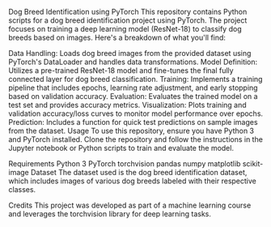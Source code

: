 Dog Breed Identification using PyTorch
This repository contains Python scripts for a dog breed identification project using PyTorch. The project focuses on training a deep learning model (ResNet-18) to classify dog breeds based on images. Here's a breakdown of what you'll find:

Data Handling: Loads dog breed images from the provided dataset using PyTorch's DataLoader and handles data transformations.
Model Definition: Utilizes a pre-trained ResNet-18 model and fine-tunes the final fully connected layer for dog breed classification.
Training: Implements a training pipeline that includes epochs, learning rate adjustment, and early stopping based on validation accuracy.
Evaluation: Evaluates the trained model on a test set and provides accuracy metrics.
Visualization: Plots training and validation accuracy/loss curves to monitor model performance over epochs.
Prediction: Includes a function for quick test predictions on sample images from the dataset.
Usage
To use this repository, ensure you have Python 3 and PyTorch installed. Clone the repository and follow the instructions in the Jupyter notebook or Python scripts to train and evaluate the model.

Requirements
Python 3
PyTorch
torchvision
pandas
numpy
matplotlib
scikit-image
Dataset
The dataset used is the dog breed identification dataset, which includes images of various dog breeds labeled with their respective classes.

Credits
This project was developed as part of a machine learning course and leverages the torchvision library for deep learning tasks.
